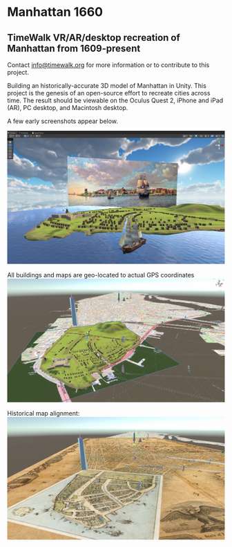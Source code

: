 # Manhattan 1660
## TimeWalk VR/AR/desktop recreation of Manhattan from 1609-present

Contact info@timewalk.org for more information or to contribute to this project.

Building an historically-accurate 3D model of Manhattan in Unity.  This project is the genesis of an open-source effort to recreate cities across time.  The result should be viewable on the Oculus Quest 2, iPhone and iPad (AR), PC desktop, and Macintosh desktop.

A few early screenshots appear below.

![New Amsterdam c.1660](/Images/Manhattan%201660%20Screenshot.png "New Amsterdam c.1660")

All buildings and maps are geo-located to actual GPS coordinates
![All buildings and maps are geo-located to actual GPS coordinates](/Images/Full%20City%20Map.png "All buildings and maps are geo-located to actual GPS coordinates")

Historical map alignment:
![Historical map alignment](/Images/Maps%20Overlay.png "Historical map alignment")
